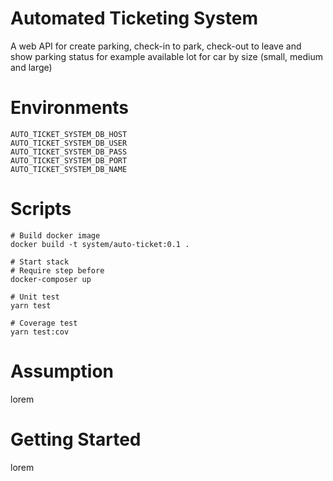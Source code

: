 # Automated Ticketing System

A web API for create parking, check-in to park, check-out to leave and show parking status for example available lot for
car by size (small, medium and large)

# Environments

```text
AUTO_TICKET_SYSTEM_DB_HOST
AUTO_TICKET_SYSTEM_DB_USER
AUTO_TICKET_SYSTEM_DB_PASS
AUTO_TICKET_SYSTEM_DB_PORT
AUTO_TICKET_SYSTEM_DB_NAME
```

# Scripts

```shell
# Build docker image
docker build -t system/auto-ticket:0.1 .

# Start stack 
# Require step before
docker-composer up

# Unit test
yarn test

# Coverage test
yarn test:cov
```
# Assumption

lorem

# Getting Started

lorem

